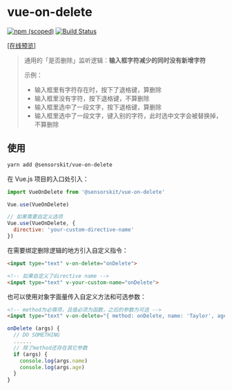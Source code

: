 # vue-on-delete

[![npm (scoped)](https://img.shields.io/npm/v/@sensorskit/vue-on-delete.svg)](https://www.npmjs.com/package/@sensorskit/vue-on-delete)
[![Build Status](https://travis-ci.org/SensorsKit/vue-on-delete.svg?branch=master)](https://travis-ci.org/SensorsKit/vue-on-delete)

[[在线预览]](https://sensorskit.github.io/vue-on-delete/)

> 通用的「是否删除」监听逻辑：**输入框字符减少的同时没有新增字符**
>
> 示例：
>
> * 输入框里有字符存在时，按下了退格键，算删除
> * 输入框里没有字符，按下退格键，不算删除
> * 输入框里选中了一段文字，按下退格键，算删除
> * 输入框里选中了一段文字，键入别的字符，此时选中文字会被替换掉，不算删除

## 使用

```bash
yarn add @sensorskit/vue-on-delete
```

在 Vue.js 项目的入口处引入：

```js
import VueOnDelete from '@sensorskit/vue-on-delete'

Vue.use(VueOnDelete)

// 如果需要自定义选项
Vue.use(VueOnDelete, {
  directive: 'your-custom-directive-name'
})
```

在需要绑定删除逻辑的地方引入自定义指令：

```html
<input type="text" v-on-delete="onDelete">

<!-- 如果自定义了directive name -->
<input type="text" v-your-custom-name="onDelete">
```

也可以使用对象字面量传入自定义方法和可选参数：

```html
<!-- method为必填项，且值必须为函数，之后的参数为可选 -->
<input type="text" v-on-delete="{ method: onDelete, name: 'Taylor', age: '29' }">
```

```js
onDelete (args) {
  // DO SOMETHING
  ......
  // 除了method还存在其它参数
  if (args) {
    console.log(args.name)
    console.log(args.age)
  }
}
```
